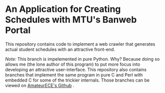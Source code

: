 <h1>An Application for Creating Schedules with MTU's Banweb Portal</h1>
<p>
  This repository contains code to implement a web crawler that
  generates actual student schedules with an attractive front-end.
</p>
<p>
  <i>Note:</i> This branch is impelemented in pure Python. Why? Because doing so
  allows me (the lone author of this program) to put more focus into developing
  an attractive user-interface. This repository also contains branches that
  implement the same program in pure C and Perl with embedded C for some of the
  trickier internals. Those branches can be viewed on
  <a href="https://github.com/AmateurECE/Banweb-Crawler">AmateurECE's Github</a>
  .
</p>
